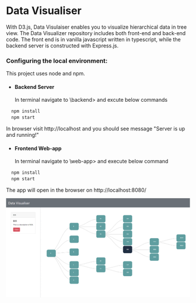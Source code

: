 
# Data Visualiser

With D3.js, Data Visulaiser enables you to visualize hierarchical data in tree view.
The Data Visualizer repository includes both front-end and back-end code. The front end is in vanilla javascript written in typescript, while the backend server is constructed with Express.js.



### Configuring the local environment:
This project uses node and npm.

  * #### Backend Server
    In terminal navigate to \backend> and excute below commands
  ```bash
    npm install
    npm start
  ```
  In browser visit http://localhost and you should see message "Server is up and running!"

   * #### Frontend Web-app
     In terminal navigate to \web-app> and execute below command
   
  ```bash
    npm install
    npm start
  ```
  The app will open in the browser on http://localhost:8080/
    

![Visualiser](/web-app/public/static/images/UI11.PNG?raw=true)

